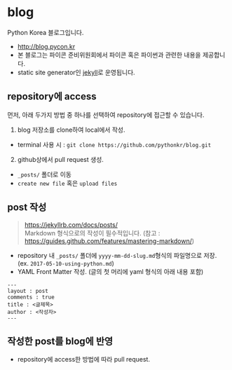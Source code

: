 # blog  
Python Korea 블로그입니다.  

* http://blog.pycon.kr  
* 본 블로그는 파이콘 준비위원회에서 파이콘 혹은 파이썬과 관련한 내용을 제공합니다.  
* static site generator인 [jekyll](https://jekyllrb.com/)로 운영됩니다.  


## repository에 access  

먼저, 아래 두가지 방법 중 하나를 선택하여 repository에 접근할 수 있습니다.  

1. blog 저장소를 clone하여 local에서 작성.  
  - terminal 사용 시 :
    `git clone https://github.com/pythonkr/blog.git`

2. github상에서 pull request 생성.  
  - `_posts/` 폴더로 이동  
  - `create new file` 혹은  `upload files`  
  
## post 작성  
> https://jekyllrb.com/docs/posts/  
> Markdown 형식으로의 작성이 필수적입니다. (참고 : https://guides.github.com/features/mastering-markdown/)  

- repository 내 `_posts/` 폴더에 `yyyy-mm-dd-slug.md`형식의 파일명으로 저장. (ex. `2017-05-10-using-python.md`)  
- YAML Front Matter 작성. (글의 첫 머리에 yaml 형식의 아래 내용 포함)   

```
---
layout : post
comments : true
title : <글제목>
author : <작성자>
---
```


## 작성한 post를 blog에 반영
* repository에 access한 방법에 따라 pull request.
